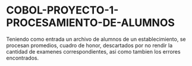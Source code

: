 # COBOL-PROYECTO-1-PROCESAMIENTO-DE-ALUMNOS
Teniendo como entrada un archivo de alumnos de un establecimiento, se procesan promedios, cuadro de honor, descartados por no rendir la cantidad de examenes correspondientes,
asi como tambien los errores encontrados.
